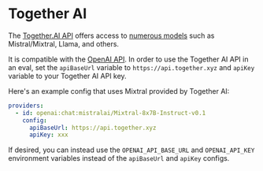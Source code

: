 # Together AI

The [Together.AI API](https://docs.together.ai/docs) offers access to [numerous models](https://docs.together.ai/docs/inference-models) such as Mistral/Mixtral, Llama, and others.

It is compatible with the [OpenAI API](/docs/providers/openai). In order to use the Together AI API in an eval, set the `apiBaseUrl` variable to `https://api.together.xyz` and `apiKey` variable to your Together AI API key.

Here's an example config that uses Mixtral provided by Together AI:

```yaml
providers:
  - id: openai:chat:mistralai/Mixtral-8x7B-Instruct-v0.1
    config:
      apiBaseUrl: https://api.together.xyz
      apiKey: xxx
```

If desired, you can instead use the `OPENAI_API_BASE_URL` and `OPENAI_API_KEY` environment variables instead of the `apiBaseUrl` and `apiKey` configs.